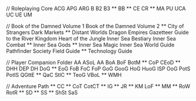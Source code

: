 
// Roleplaying Core
ACG
APG
ARG
B
B2
B3
** BB
** CE
CR
** MA
PU
UCA
UC
UE
UM


//
Book of the Damned Volume 1
Book of the Damned Volume 2
** City of Strangers
Dark Markets
** Distant Worlds
Dragon Empires Gazetteer
Guide to the River Kingdom
Heart of the Jungle
Inner Sea Bestiary
Inner Sea Combat
** Inner Sea Gods
** Inner Sea Magic
Inner Sea World Guide
Pathfinder Society Field Guide
** Technology Guide

// Player Companion Folder
AA
ASoL
AA
BoA
BoF
BotM
** CoP
CEoD
** DHH
DEP
DH
DoG
** EoG
FoB
FoC
FoP
GoG
GooG
HoG
HuoG
ISP
OoG
PotS
PotIS
QGttE
** QaC
StlC
** TeoG
VBoL
** WMH

// Adventure Path
** CC
** CoT
CotCT
** IG
** JR
** KM
LoF
** MM
** RoW
RotR
** SD
** SS
** ShSt
SaS
